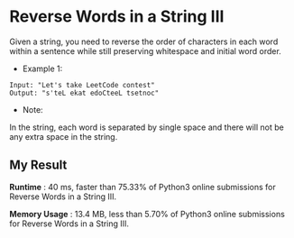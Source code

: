 # Reverse Words in a String III

Given a string, you need to reverse the order of characters in each word within a sentence while still preserving whitespace and initial word order.

- Example 1:
```
Input: "Let's take LeetCode contest"
Output: "s'teL ekat edoCteeL tsetnoc"
```

- Note: 

In the string, each word is separated by single space and there will not be any extra space in the string.

## My Result

**Runtime** : 40 ms, faster than 75.33% of Python3 online submissions for Reverse Words in a String III.

**Memory Usage** : 13.4 MB, less than 5.70% of Python3 online submissions for Reverse Words in a String III.
